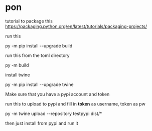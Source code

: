 # pon

tutorial to package this https://packaging.python.org/en/latest/tutorials/packaging-projects/

run this

py -m pip install --upgrade build

run this from the toml directory

py -m build

install twine

py -m pip install --upgrade twine

Make sure that you have a pypi account and token

run this to upload to pypi and fill in __token__ as username, token as pw

py -m twine upload --repository testpypi dist/*

then just install from pypi and run it

